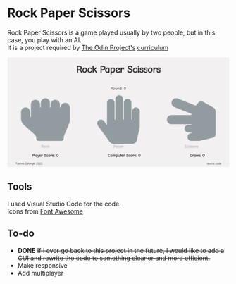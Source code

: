 # Rock Paper Scissors
Rock Paper Scissors is a game played usually by two people, but in this case, you play with an AI.
<br> It is a project required by [The Odin Project's](https://www.theodinproject.com/) [curriculum](https://www.theodinproject.com/courses/web-development-101/lessons/rock-paper-scissors)

![](screenshot.png)

## Tools
I used Visual Studio Code for the code.<br>
Icons from [Font Awesome](https://fontawesome.com/)

## To-do
* <strong>DONE</strong> <strike>If I ever go back to this project in the future, I would like to add a GUI and rewrite the code to something cleaner and more efficient.</strike>
* Make responsive
* Add multiplayer
